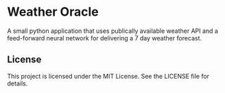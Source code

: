 # Weather Oracle

A small python application that uses publically available weather API and a feed-forward neural network for delivering a 7 day weather forecast.

## License

This project is licensed under the MIT License. See the LICENSE file for details.